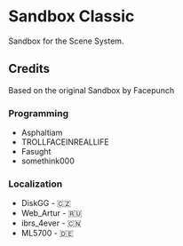 # Sandbox Classic
Sandbox for the Scene System.

## Credits
Based on the original Sandbox by Facepunch
### Programming
* Asphaltiam
* TROLLFACEINREALLIFE
* Fasught
* somethink000
### Localization
* DiskGG - 🇨🇿
* Web_Artur - 🇷🇺
* ibrs_4ever - 🇨🇳
* ML5700 - 🇩🇪
